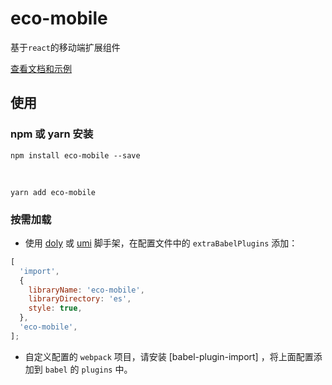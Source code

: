 # eco-mobile

基于`react`的移动端扩展组件

[查看文档和示例][site]

## 使用

### npm 或 yarn 安装

```shell
npm install eco-mobile --save
```

<br />

```shell
yarn add eco-mobile
```

### 按需加载

- 使用 [doly] 或 [umi] 脚手架，在配置文件中的 `extraBabelPlugins` 添加：

```javascript
[
  'import',
  {
    libraryName: 'eco-mobile',
    libraryDirectory: 'es',
    style: true,
  },
  'eco-mobile',
];
```

- 自定义配置的 `webpack` 项目，请安装 [babel-plugin-import] ，将上面配置添加到 `babel` 的 `plugins` 中。

[site]: https://yicoding.github.io/eco-mobile
[doly]: https://www.npmjs.com/package/doly-cli
[umi]: https://umijs.org/zh-CN
